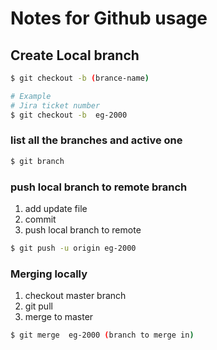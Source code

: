 # Notes for Github usage

## Create Local branch

```sh
$ git checkout -b (brance-name)

# Example
# Jira ticket number
$ git checkout -b  eg-2000
```

### list all the branches and active one

```sh
$ git branch
```

### push local branch to remote branch

1. add update file
2. commit
3. push local branch to remote

```sh
$ git push -u origin eg-2000

```

### Merging locally

1. checkout master branch
2. git pull
3. merge to master

```sh
$ git merge  eg-2000 (branch to merge in)
```
